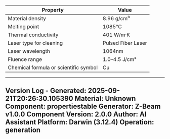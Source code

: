 | Property | Value |
|----------|-------|
| Material density | 8.96 g/cm³ |
| Melting point | 1085°C |
| Thermal conductivity | 401 W/m·K |
| Laser type for cleaning | Pulsed Fiber Laser |
| Laser wavelength | 1064nm |
| Fluence range | 1.0–4.5 J/cm² |
| Chemical formula or scientific symbol | Cu |


---
Version Log - Generated: 2025-09-21T20:26:30.105390
Material: Unknown
Component: propertiestable
Generator: Z-Beam v1.0.0
Component Version: 2.0.0
Author: AI Assistant
Platform: Darwin (3.12.4)
Operation: generation
---